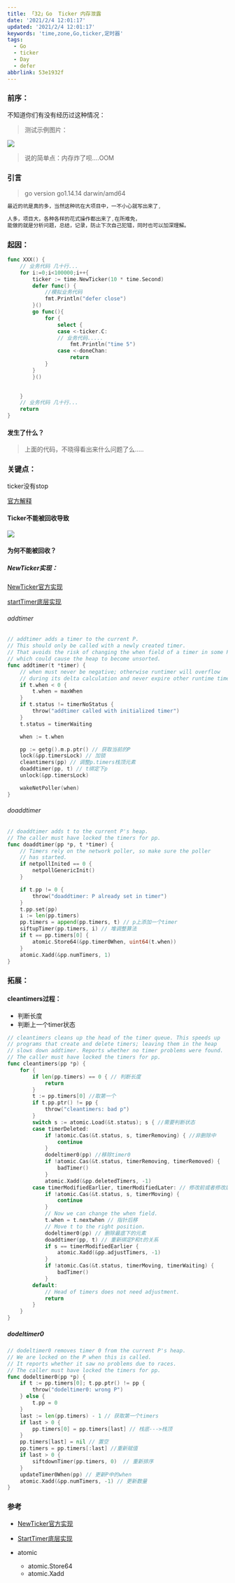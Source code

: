 ```yaml
---
title: 「32」Go  Ticker 内存泄露
date: '2021/2/4 12:01:17'
updated: '2021/2/4 12:01:17'
keywords: 'time,zone,Go,ticker,定时器'
tags:
  - Go
  - ticker
  - Day
  - defer
abbrlink: 53e1932f
---
```


### 前序：
不知道你们有没有经历过这种情况：
>测试示例图片：

![](https://crab-1251738482.cos.ap-guangzhou.myqcloud.com/clipboard_20210204_051425.webp)

<!--more-->

>说的简单点：内存炸了呗....OOM


### 引言

>go version go1.14.14 darwin/amd64

```go
最近的坑是真的多，当然这种坑在大项目中，一不小心就写出来了,

人多，项目大，各种各样的花式操作都出来了,在所难免，
能做的就是分析问题，总结，记录，防止下次自己犯错，同时也可以加深理解。
```

### 起因：

```go
func XXX() {
    // 业务代码 几十行...
    for i:=0;i<100000;i++{
	    ticker := time.NewTicker(10 * time.Second)
		defer func() {
            //模拟业务代码
			fmt.Println("defer close")
		}()
		go func(){
            for {
                select {
                case <-ticker.C:
                // 业务代码.....
                    fmt.Println("time 5")
                case <-doneChan:
                    return
			}
		}
        }()

        
    }
    // 业务代码 几十行...
    return
}
```

#### 发生了什么？

>上面的代码，不晓得看出来什么问题了么.....

### 关键点：

ticker没有stop

[官方解释](https://github.com/golang/go/blob/master/src/time/tick.go#L62)

#### Ticker不能被回收导致
![](https://crab-1251738482.cos.ap-guangzhou.myqcloud.com/clipboard_20210204_053201.webp)


#### 为何不能被回收？

##### NewTicker实现：

[NewTicker官方实现](https://github.com/golang/go/blob/master/src/time/tick.go#L39)


[startTimer底层实现](https://github.com/golang/go/blob/release-branch.go1.14/src/runtime/time.go#L203)

###### addtimer
```go
// addtimer adds a timer to the current P.
// This should only be called with a newly created timer.
// That avoids the risk of changing the when field of a timer in some P's heap,
// which could cause the heap to become unsorted.
func addtimer(t *timer) {
	// when must never be negative; otherwise runtimer will overflow
	// during its delta calculation and never expire other runtime timers.
	if t.when < 0 {
		t.when = maxWhen
	}
	if t.status != timerNoStatus {
		throw("addtimer called with initialized timer")
	}
	t.status = timerWaiting

	when := t.when

	pp := getg().m.p.ptr() // 获取当前的P
	lock(&pp.timersLock) // 加锁
	cleantimers(pp) // 调整p.timers栈顶元素
	doaddtimer(pp, t) // t绑定下p
	unlock(&pp.timersLock) 

	wakeNetPoller(when)
}
```

###### doaddtimer

```go
// doaddtimer adds t to the current P's heap.
// The caller must have locked the timers for pp.
func doaddtimer(pp *p, t *timer) {
	// Timers rely on the network poller, so make sure the poller
	// has started.
	if netpollInited == 0 {
		netpollGenericInit()
	}

	if t.pp != 0 {
		throw("doaddtimer: P already set in timer")
	}
	t.pp.set(pp)
	i := len(pp.timers)
	pp.timers = append(pp.timers, t) // p上添加一个timer
	siftupTimer(pp.timers, i) // 堆调整算法
	if t == pp.timers[0] {
		atomic.Store64(&pp.timer0When, uint64(t.when))
	}
	atomic.Xadd(&pp.numTimers, 1)
}
```


### 拓展：
#### cleantimers过程：

* 判断长度
* 判断上一个timer状态

```go
// cleantimers cleans up the head of the timer queue. This speeds up
// programs that create and delete timers; leaving them in the heap
// slows down addtimer. Reports whether no timer problems were found.
// The caller must have locked the timers for pp.
func cleantimers(pp *p) {
	for {
		if len(pp.timers) == 0 { // 判断长度
			return
		}
		t := pp.timers[0] //取第一个
		if t.pp.ptr() != pp {
			throw("cleantimers: bad p")
		}
		switch s := atomic.Load(&t.status); s { //需要判断状态
		case timerDeleted:
			if !atomic.Cas(&t.status, s, timerRemoving) { //非删除中
				continue
			}
			dodeltimer0(pp) //移除timer0
			if !atomic.Cas(&t.status, timerRemoving, timerRemoved) {
				badTimer()
			}
			atomic.Xadd(&pp.deletedTimers, -1)
		case timerModifiedEarlier, timerModifiedLater: // 修改前或者修改后的状态
			if !atomic.Cas(&t.status, s, timerMoving) {
				continue
			}
			// Now we can change the when field.
			t.when = t.nextwhen // 指针后移
			// Move t to the right position.
			dodeltimer0(pp) // 删除最底下的元素
			doaddtimer(pp, t) // 重新绑定P和t的关系
			if s == timerModifiedEarlier {
				atomic.Xadd(&pp.adjustTimers, -1)
			}
			if !atomic.Cas(&t.status, timerMoving, timerWaiting) {
				badTimer()
			}
		default:
			// Head of timers does not need adjustment.
			return
		}
	}
}
```

##### dodeltimer0

```go
// dodeltimer0 removes timer 0 from the current P's heap.
// We are locked on the P when this is called.
// It reports whether it saw no problems due to races.
// The caller must have locked the timers for pp.
func dodeltimer0(pp *p) {
	if t := pp.timers[0]; t.pp.ptr() != pp {
		throw("dodeltimer0: wrong P")
	} else {
		t.pp = 0
	}
	last := len(pp.timers) - 1 // 获取第一个timers
	if last > 0 {
		pp.timers[0] = pp.timers[last] // 栈底--->栈顶
	}
	pp.timers[last] = nil // 置空
	pp.timers = pp.timers[:last] //重新赋值
	if last > 0 {
		siftdownTimer(pp.timers, 0)  // 重新排序
	}
	updateTimer0When(pp) // 更新P中的when
	atomic.Xadd(&pp.numTimers, -1) // 更新数量
}

```

### 参考
* [NewTicker官方实现](https://github.com/golang/go/blob/master/src/time/tick.go#L39)


* [StartTimer底层实现](https://github.com/golang/go/blob/release-branch.go1.14/src/runtime/time.go#L203)
* atomic
    * atomic.Store64
    * atomic.Xadd